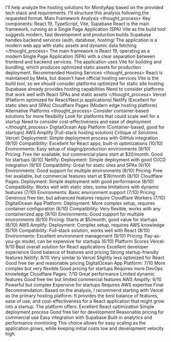 I'll help analyze the hosting solutions for MonityApp based on the provided tech stack and requirements. I'll structure this analysis following the requested format.
Main Framework Analysis
<thought_process>
Key components: React 19, TypeScript, Vite, Supabase
React is the main framework, running as a Single Page Application (SPA)
Vite as the build tool suggests modern, fast development and production builds
Supabase handles backend services (auth, database, hosting)
The application is a modern web app with static assets and dynamic data fetching
</thought_process>
The main framework is React 19, operating as a modern Single Page Application (SPA) with a clear separation between frontend and backend services. The application uses Vite for building and bundling, which produces optimized static assets for production deployment.
Recommended Hosting Services
<thought_process>
React is maintained by Meta, but doesn't have official hosting services
Vite is the build tool, so we should consider platforms optimized for static site hosting
Supabase already provides hosting capabilities
Need to consider platforms that work well with React SPAs and static assets
</thought_process>
Vercel (Platform optimized for React/Next.js applications)
Netlify (Excellent for static sites and SPAs)
Cloudflare Pages (Modern edge hosting platform)
Alternative Platforms
<thought_process>
Consider container-based solutions for more flexibility
Look for platforms that could scale well for a startup
Need to consider cost-effectiveness and ease of deployment
</thought_process>
DigitalOcean App Platform (Container-based, good for startups)
AWS Amplify (Full-stack hosting solution)
Critique of Solutions
Vercel:
Deployment: Simple deployment process with GitHub integration (9/10)
Compatibility: Excellent for React apps, built-in optimizations (10/10)
Environments: Easy setup of staging/production environments (9/10)
Pricing: Free tier available, but commercial plans start at $20/month. Good for startups (8/10)
Netlify:
Deployment: Simple deployment with good CI/CD integration (9/10)
Compatibility: Great for static sites and SPAs (9/10)
Environments: Good support for multiple environments (8/10)
Pricing: Free tier available, but commercial features start at $19/month (8/10)
Cloudflare Pages:
Deployment: Simple deployment with good performance (8/10)
Compatibility: Works well with static sites, some limitations with dynamic features (7/10)
Environments: Basic environment support (7/10)
Pricing: Generous free tier, but advanced features require Cloudflare Workers (7/10)
DigitalOcean App Platform:
Deployment: More complex setup, requires container configuration (6/10)
Compatibility: Very flexible, works with any containerized app (9/10)
Environments: Good support for multiple environments (8/10)
Pricing: Starts at $5/month, good value for startups (8/10)
AWS Amplify:
Deployment: Complex setup, requires AWS knowledge (5/10)
Compatibility: Full-stack solution, works well with React (8/10)
Environments: Excellent environment management (9/10)
Pricing: Pay-as-you-go model, can be expensive for startups (6/10)
Platform Scores
Vercel: 9/10
Best overall solution for React applications
Excellent developer experience
Good balance of features and pricing
Strong startup-friendly features
Netlify: 8/10
Very similar to Vercel
Slightly less optimized for React
Good free tier and reasonable pricing
DigitalOcean App Platform: 7/10
More complex but very flexible
Good pricing for startups
Requires more DevOps knowledge
Cloudflare Pages: 7/10
Great performance
Limited dynamic features
Good free tier but limited commercial features
AWS Amplify: 6/10
Powerful but complex
Expensive for startups
Requires AWS expertise
Final Recommendation:
Based on the analysis, I recommend starting with Vercel as the primary hosting platform. It provides the best balance of features, ease of use, and cost-effectiveness for a React application that might grow into a startup. The platform offers:
Excellent React optimization
Simple deployment process
Good free tier for development
Reasonable pricing for commercial use
Easy integration with Supabase
Built-in analytics and performance monitoring
This choice allows for easy scaling as the application grows, while keeping initial costs low and development velocity high.
